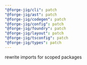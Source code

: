 ```yaml
---
"@forge-jig/cli": patch
"@forge-jig/ast": patch
"@forge-jig/codegen": patch
"@forge-jig/config": patch
"@forge-jig/foundry": patch
"@forge-jig/layout": patch
"@forge-jig/tsconfig": patch
"@forge-jig/types": patch
---
```


rewrite imports for scoped packages
